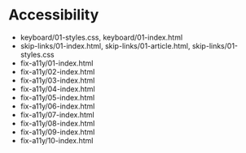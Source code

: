 # Accessibility

- keyboard/01-styles.css, keyboard/01-index.html
- skip-links/01-index.html, skip-links/01-article.html, skip-links/01-styles.css
- fix-a11y/01-index.html
- fix-a11y/02-index.html
- fix-a11y/03-index.html
- fix-a11y/04-index.html
- fix-a11y/05-index.html
- fix-a11y/06-index.html
- fix-a11y/07-index.html
- fix-a11y/08-index.html
- fix-a11y/09-index.html
- fix-a11y/10-index.html
